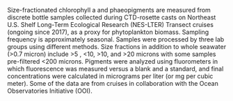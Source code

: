 Size-fractionated chlorophyll a and phaeopigments are measured from discrete bottle samples collected during CTD-rosette casts on Northeast U.S. Shelf Long-Term Ecological Research (NES-LTER) Transect cruises (ongoing since 2017), as a proxy for phytoplankton biomass. Sampling frequency is approximately seasonal. Samples were processed by three lab groups using different methods. Size fractions in addition to whole seawater (>0.7 micron) include >5 , <10, >10, and >20 microns with some samples pre-filtered <200 microns. Pigments were analyzed using fluorometers in which fluorescence was measured versus a blank and a standard, and final concentrations were calculated in micrograms per liter (or mg per cubic meter). Some of the data are from cruises in collaboration with the Ocean Observatories Initiative (OOI).